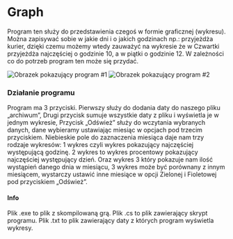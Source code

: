 # Graph
Program ten służy do przedstawienia czegoś w formie graficznej (wykresu). Można zapisywać sobie w jakie dni i o jakich godzinach np.: przyjeżdża kurier, dzięki czemu możemy wtedy zauważyć na wykresie że w Czwartki przyjeżdża najczęściej o godzinie 10, a w piątki o godzinie 12. W zależności co do potrzeb program ten może się przydać.

![Obrazek pokazujący program #1]( https://i.imgur.com/1pSauzR.png)
![Obrazek pokazujący program #2]( https://i.imgur.com/S02Y1Ge.png)
### Działanie programu
Program ma 3 przyciski. Pierwszy służy do dodania daty do naszego pliku „archiwum”, Drugi przycisk sumuje wszystkie daty z pliku i wyświetla je w jednym wykresie, Przycisk „Odśwież” służy do wczytania wybranych danych, dane wybieramy ustawiając miesiąc w opcjach pod trzecim przyciskiem. Niebieskie pole do zaznaczenia miesiąca daje nam trzy rodzaje wykresów: 1 wykres czyli wykres pokazujący najczęściej występującą godzinę. 2 wykres to wykres procentowy pokazujący najczęściej występujący dzień. Oraz wykres 3 który pokazuje nam ilość wystąpień danego dnia w miesiącu, 3 wykres może być porównany z innym miesiącem, wystarczy ustawić  inne miesiące w opcji Zielonej i Fioletowej pod przyciskiem „Odśwież”.

#### Info
Plik .exe to plik z skompilowaną grą.
Plik .cs to plik zawierający skrypt programu.
Plik .txt to plik zawierający daty z których program wyświetla wykresy.
